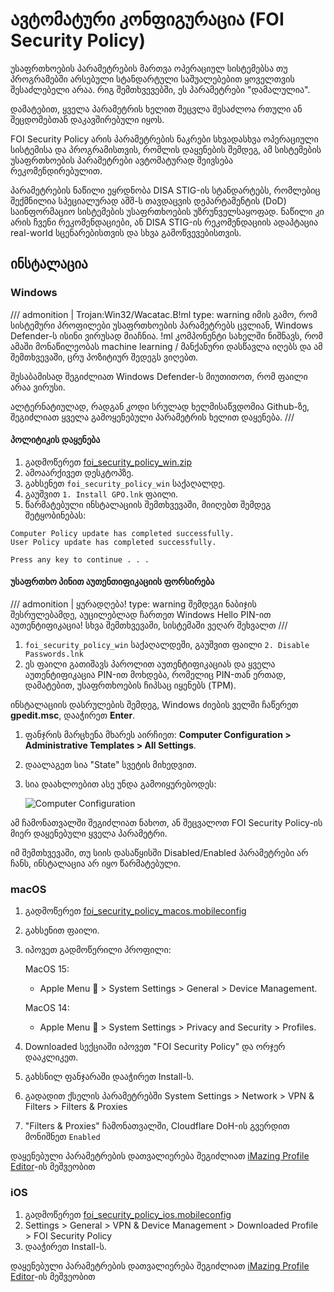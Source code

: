 # ავტომატური კონფიგურაცია (FOI Security Policy)

უსაფრთხოების პარამეტრების მართვა ოპერაციულ სისტემებსა თუ პროგრამებში არსებული სტანდარტული 
საშუალებებით ყოველთვის შესაძლებელი არაა. რიგ შემთხვევებში, ეს პარამეტრები "დამალულია".

დამატებით, ყველა პარამეტრის ხელით შეცვლა შესაძლოა რთული ან შეცდომებთან დაკავშირებული იყოს.

FOI Security Policy არის პარამეტრების ნაკრები სხვადასხვა ოპერაციული სისტემისა და პროგრამისთვის,
რომლის დაყენების შემდეგ, ამ სისტემების უსაფრთხოების პარამეტრები ავტომატურად შეივსება რეკომენდირებულით.

პარამეტრების ნაწილი ეყრდნობა DISA STIG-ის სტანდარტებს, რომლებიც შექმნილია სპეციალურად აშშ-ს
თავდაცვის დეპარტამენტის (DoD) საინფორმაციო სისტემების უსაფრთხოების უზრუნველსაყოფად.
ნაწილი კი არის ჩვენი რეკომენდაციები, ან DISA STIG-ის რეკომენდაციის ადაპტაცია real-world 
სცენარებისთვის და სხვა გამოწვევებისთვის.


## ინსტალაცია

### Windows

/// admonition | Trojan:Win32/Wacatac.B!ml
    type: warning
იმის გამო, რომ სისტემური პროფილები უსაფრთხოების პარამეტრებს ცვლიან, Windows Defender-ს
ისინი ვირუსად მიაჩნია. !ml კომპონენტი სახელში ნიშნავს, რომ ამაში მონაწილეობას
machine learning / მანქანური დასწავლა იღებს და ამ შემთხვევაში, ცრუ პოზიტიურ შედეგს ვიღებთ.

შესაბამისად შეგიძლიათ Windows Defender-ს მიუთითოთ, რომ ფაილი არაა ვირუსი.

ალტერნატიულად, რადგან კოდი სრულად ხელმისაწვდომია Github-ზე, შეგიძლიათ ყველა გამოყენებული პარამეტრის
ხელით დაყენება.
///

#### პოლიტიკის დაყენება

1. გადმოწერეთ [foi_security_policy_win.zip](/policies/files/foi_security_policy_win.zip)
2. ამოაარქივეთ დესკტოპზე.
3. გახსენეთ `foi_security_policy_win` საქაღალდე.
4. გაუშვით `1. Install GPO.lnk` ფაილი.
5. წარმატებული ინსტალაციის შემთხვევაში, მიიღებთ შემდეგ შეტყობინებას:

```
Computer Policy update has completed successfully.
User Policy update has completed successfully.

Press any key to continue . . .
```

#### უსაფრთხო პინით აუთენთიფიკაციის ფორსირება

/// admonition | ყურადღება!
    type: warning
შემდეგი ნაბიჯის შესრულებამდე, აუცილებლად ჩართეთ Windows Hello PIN-ით აუთენტიფიკაცია!
სხვა შემთხვევაში, სისტემაში ვეღარ შეხვალთ
///

1. `foi_security_policy_win` საქაღალდეში, გაუშვით ფაილი `2. Disable Passwords.lnk`
2. ეს ფაილი გათიშავს პაროლით აუთენტიფიკაციას და ყველა აუთენტიფიკაცია PIN-ით მოხდება,
   რომელიც PIN-თან ერთად, დამატებით, უსაფრთხოების ჩიპსაც იყენებს (TPM).

ინსტალაციის დასრულების შემდეგ, Windows ძიების ველში ჩაწერეთ **gpedit.msc**, დააჭირეთ **Enter**.

1. ფანჯრის მარცხენა მხარეს აირჩიეთ: **Computer Configuration > Administrative Templates > All Settings**.
2. დაალაგეთ სია "State" სვეტის მიხედვით.
3. სია დაახლოებით ასე უნდა გამოიყურებოდეს:

   ![Computer Configuration](/assets/img/policies/win_policy_sample.png)

ამ ჩამონათვალში შეგიძლიათ ნახოთ, ან შეცვალოთ FOI Security Policy-ის მიერ დაყენებული ყველა პარამეტრი.

იმ შემთხვევაში, თუ სიის დასაწყისში Disabled/Enabled პარამეტრები არ ჩანს, ინსტალაცია არ იყო წარმატებული.


### macOS

1. გადმოწერეთ [foi_security_policy_macos.mobileconfig](/policies/files/apple/foi_security_policy_macos.mobileconfig)
2. გახსენით ფაილი.
3. იპოვეთ გადმოწერილი პროფილი:
    
    MacOS 15:
    - Apple Menu  > System Settings > General > Device Management.

    MacOS 14:
    - Apple Menu  > System Settings > Privacy and Security > Profiles.

4. Downloaded სექციაში იპოვეთ "FOI Security Policy" და ორჯერ დააკლიკეთ.
5. გახსნილ ფანჯარაში დააჭირეთ Install-ს.
6. გადადით ქსელის პარამეტრებში System Settings > Network > VPN & Filters > Filters & Proxies
7. "Filters & Proxies" ჩამონათვალში, Cloudflare DoH-ის გვერდით მონიშნეთ `Enabled`

დაყენებული პარამეტრების დათვალიერება შეგიძლიათ 
[iMazing Profile Editor](https://apps.apple.com/us/app/imazing-profile-editor/id1487860882?mt=12)-ის მეშვეობით


### iOS

1. გადმოწერეთ [foi_security_policy_ios.mobileconfig](/policies/files/apple/foi_security_policy_ios.mobileconfig)
2. Settings > General > VPN & Device Management > Downloaded Profile > FOI Security Policy
3. დააჭირეთ Install-ს.

დაყენებული პარამეტრების დათვალიერება შეგიძლიათ 
[iMazing Profile Editor](https://apps.apple.com/us/app/imazing-profile-editor/id1487860882?mt=12)-ის მეშვეობით
